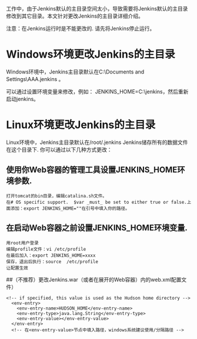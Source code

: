 工作中，由于Jenkins默认的主目录空间太小，导致需要将Jenkins默认的主目录修改到其它目录。本文针对更改Jenkins的主目录详细介绍。

注意：在Jenkins运行时是不能更改的. 请先将Jenkins停止运行。

# Windows环境更改Jenkins的主目录
Windows环境中，Jenkins主目录默认在C:\Documents and Settings\AAA\.jenkins 。

可以通过设置环境变量来修改，例如： JENKINS_HOME=C:\jenkins，然后重新启动jenkins。


# Linux环境更改Jenkins的主目录
Linux环境中，Jenkins主目录默认在/root/.jenkins
Jenkins储存所有的数据文件在这个目录下. 你可以通过以下几种方式更改：

## 使用你Web容器的管理工具设置JENKINS_HOME环境参数.
```
打开tomcat的bin目录，编辑catalina.sh文件。
在# OS specific support.  $var _must_ be set to either true or false.上面添加：export JENKINS_HOME=""在引号中填入你的路径。
```

## 在启动Web容器之前设置JENKINS_HOME环境变量.
```
用root用户登录
编辑profile文件：vi /etc/profile
在最后加入：export JENKINS_HOME=xxxx
保存，退出后执行：source  /etc/profile
让配置生效
```

##（不推荐）更改Jenkins.war（或者在展开的Web容器）内的web.xml配置文件）
```
<!-- if specified, this value is used as the Hudson home directory -->
  <env-entry>
    <env-entry-name>HUDSON_HOME</env-entry-name>
    <env-entry-type>java.lang.String</env-entry-type>
    <env-entry-value></env-entry-value>
  </env-entry>
  <!-- 在<env-entry-value>节点中填入路径，windows系统建议使用/分隔路径 -->
```
